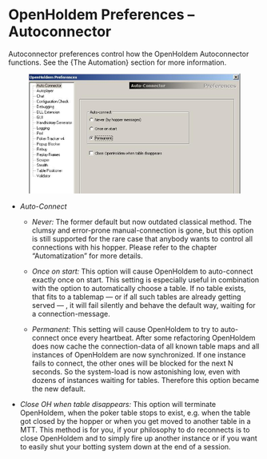 # OpenHoldem Preferences – Autoconnector

Autoconnector preferences control how the OpenHoldem Autoconnector
functions. See the {The Automation} section for more information.

<figure>
<img src="Images/preferences_autoconnector.JPG" />
</figure>

- *Auto-Connect*

  - *Never:* The former default but now outdated classical method. The
    clumsy and error-prone manual-connection is gone, but this option is
    still supported for the rare case that anybody wants to control all
    connections with his hopper. Please refer to the chapter
    “Automatization” for more details.

  - *Once on start:* This option will cause OpenHoldem to auto-connect
    exactly once on start. This setting is especially useful in
    combination with the option to automatically choose a table. If no
    table exists, that fits to a tablemap — or if all such tables are
    already getting served — , it will fail silently and behave the
    default way, waiting for a connection-message.

  - *Permanent*<span class="smallcaps">:</span> This setting will cause
    OpenHoldem to try to auto-connect once every heartbeat. After some
    refactoring OpenHoldem does now cache the connection-data of all
    known table maps and all instances of OpenHoldem are now
    synchronized. If one instance fails to connect, the other ones will
    be blocked for the next N seconds. So the system-load is now
    astonishing low, even with dozens of instances waiting for tables.
    Therefore this option became the new default.

- *Close OH when table disappears:* This option will terminate
  OpenHoldem, when the poker table stops to exist, e.g. when the table
  got closed by the hopper or when you get moved to another table in a
  MTT. This method is for you, if your philosophy to do reconnects is to
  close OpenHoldem and to simply fire up another instance or if you want
  to easily shut your botting system down at the end of a session.
